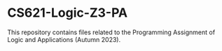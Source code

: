 # CS621-Logic-Z3-PA
This repository contains files related to the Programming Assignment of Logic and Applications (Autumn 2023).
